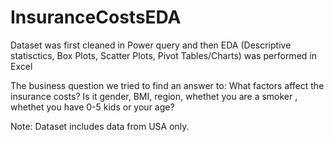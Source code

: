 # InsuranceCostsEDA

Dataset was first cleaned in Power query and then EDA (Descriptive statisctics, Box Plots, Scatter Plots, Pivot Tables/Charts) was performed in Excel

The business question we tried to find an answer to:
What factors affect the insurance costs? Is it gender, BMI, region, whethet you are a smoker , whethet you have 0-5 kids or your age?

Note: Dataset includes data from USA only.
